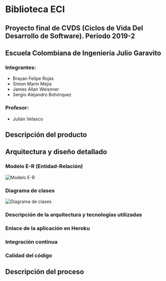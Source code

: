 ﻿# Biblioteca ECI
## Proyecto final de CVDS (Ciclos de Vida Del Desarrollo de Software). Periodo 2019-2
## Escuela Colombiana de Ingeniería Julio Garavito

### Integrantes:
* Brayan Felipe Rojas
* Simon Marin Mejia
* James Allan Weisnner
* Sergio Alejandro Bohórquez 

### Profesor:
* Julián Velasco


## Descripción del producto

## Arquitectura y diseño detallado

### Modelo E-R (Entidad-Relación)
![Modelo E-R](https://raw.githubusercontent.com/AlejandroBohal/Proyecto_CVDS/master/img/ModeloER1.png)
### Diagrama de clases
![Diagrama de clases](ModeloER2.png)
### Descripción de la arquitectura y tecnologías utilizadas
### Enlace de la aplicación en Heroku
### Integración continua
### Calidad del código

## Descripción del proceso
